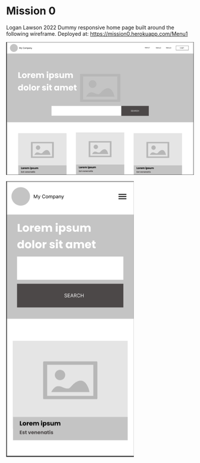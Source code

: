 # Mission 0
Logan Lawson 2022
Dummy responsive home page built around the following wireframe.
Deployed at: https://mission0.herokuapp.com/Menu1

![image-20220728102854279](README.assets/image-20220728102854279.png)

![image-20220728102927487](README.assets/image-20220728102927487.png)
